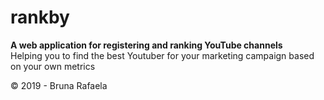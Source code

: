 # rankby
<strong>A web application for registering and ranking YouTube channels</strong><br>
Helping you to find the best Youtuber for your marketing campaign based on your own metrics<br>

&copy; 2019 - Bruna Rafaela

